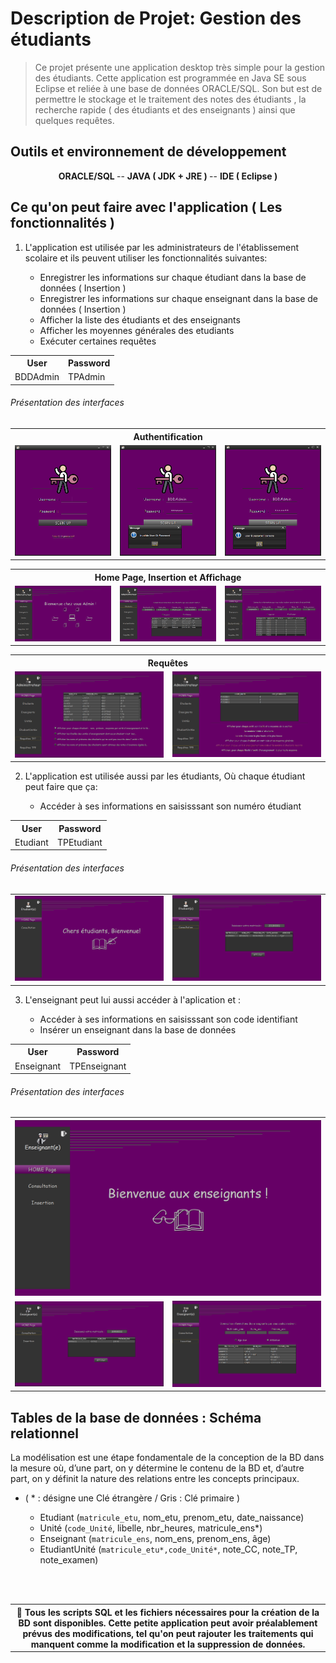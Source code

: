 # Description de Projet: Gestion des étudiants

> Ce projet présente une application desktop très simple pour la gestion des étudiants.
Cette application est programmée en Java SE sous Eclipse et reliée à une base de données ORACLE/SQL. Son but est de permettre le stockage et le traitement des notes des étudiants , la recherche rapide ( des étudiants et des enseignants ) ainsi que quelques requêtes.

##  Outils et environnement de développement 

<div align="center">
       <b> ORACLE/SQL </b>
    -- <b> JAVA ( JDK + JRE ) </b>
    -- <b> IDE ( Eclipse ) </b>
</div>

## Ce qu'on peut faire avec l'application ( Les fonctionnalités )

1) L'application est utilisée par les administrateurs de l'établissement scolaire et ils peuvent utiliser les fonctionnalités suivantes:

   - Enregistrer les informations sur chaque étudiant dans la base de données ( Insertion )
   - Enregistrer les  informations sur chaque enseignant dans la base de données ( Insertion )
   - Afficher la liste des étudiants et des enseignants 
   - Afficher les moyennes générales des etudiants
   - Exécuter certaines requêtes
  
<table align="center">
  <tr>
    <th> User </th>
    <th> Password </th>
  </tr>
  <tr>
    <td> BDDAdmin </td>
    <td> TPAdmin </td>
  </tr>
</table>

###### Présentation des interfaces 

<table align="center">
  <tr>
    <th  colspan="3"> Authentification </th>
  </tr>
  <tr>
    <td> <img src="captures/capt_1.PNG" />  </td> <td> <img src="captures/capt_2.PNG" /> </td> <td>  <img src="captures/capt_3.PNG" /> </td>
  </tr>
 </table>
<table align="center">
   <tr>
    <th colspan="3"> Home Page, Insertion et Affichage </th>
  </tr>
  <tr>
    <td > <img src="captures/capt_4.PNG" /> </td> <td> <img src="captures/capt_5.PNG" />  </td>  <td > <img src="captures/capt_7.PNG" /> </td>
  </tr>
 </table>
 <table align="center">
  <tr>
    <th colspan="2">  Requêtes </th>
  </tr>
  <tr>
   <td> <img src="captures/capt_8.PNG" />  </td> <td> <img src="captures/capt_9.PNG" /> </td>  
  </tr>
</table>

2)  L'application est utilisée aussi par les étudiants, Où chaque étudiant peut faire que ça:

     - Accéder à ses informations en saisisssant son numéro étudiant 

<table align="center">
  <tr>
    <th> User </th>
    <th> Password </th>
  </tr>
  <tr>
    <td> Etudiant </td>
    <td> TPEtudiant </td>
  </tr>
</table>

###### Présentation des interfaces 

<table align="center">
  <tr>
   <td> <img src="captures/capt_10.PNG" />  </td> <td> <img src="captures/capt_11.PNG" /> </td>  
  </tr>
</table>

3) L'enseignant peut lui aussi accéder à l'aplication et : 

    - Accéder à ses informations en saisisssant son code identifiant
    - Insérer un enseignant dans la base de données 
 
<table align="center">
  <tr>
    <th> User </th>
    <th> Password </th>
  </tr>
  <tr>
    <td> Enseignant </td>
    <td> TPEnseignant </td>
  </tr>
</table>

###### Présentation des interfaces 
   
<table align="center">
   <tr>
    <th colspan="3">  <img src="captures/capt_12.PNG" /> </th>
  </tr>
  <tr>
   <td> <img src="captures/capt_13.PNG" />  </td>  <td > <img src="captures/capt_14.PNG" /> </td>
  </tr>
 </table>

## Tables de la base de données : Schéma relationnel 

La modélisation est une étape fondamentale de la conception de la BD dans la mesure où, d’une part, on y détermine le contenu de la BD et, 
d’autre part, on y définit la nature des relations entre les concepts principaux.

- ( * : désigne une Clé étrangère / Gris : Clé primaire ) 

   - Etudiant (`matricule_etu`, nom_etu, prenom_etu, date_naissance)
   - Unité (`code_Unité`, libelle, nbr_heures, matricule_ens*)
   - Enseignant (`matricule_ens`, nom_ens, prenom_ens, âge)
   - EtudiantUnité (`matricule_etu*,code_Unité*`, note_CC, note_TP, note_examen)

</br></br>
<table align="center">
  <tr>
    <th>
    📝 Tous les scripts SQL et les fichiers nécessaires pour la création de la BD sont disponibles. Cette petite application peut avoir préalablement 
           prévus des modifications, tel qu'on peut rajouter les traitements qui manquent comme la modification et la suppression de données.
    </th>
  </tr>
</table>
